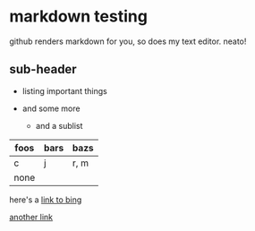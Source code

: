 # markdown testing

github renders markdown for you, so does my text editor. neato!
## sub-header

- listing important things
- and some more

  - and a sublist

foos  | bars | bazs
----- | ---- | ---------
c | j | r, m
none  |      |

here's a [link to bing][25caa4ad]

[another link][726fac08]

[25caa4ad]: google.com "not bing"
[726fac08]: bing.com "actually bing, don't click!"

